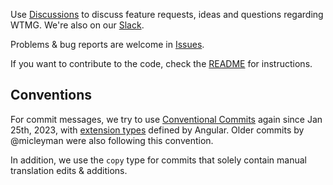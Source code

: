 Use [Discussions](https://github.com/WelcometoMyGarden/welcometomygarden/discussions) to discuss feature requests, ideas and questions regarding WTMG. We're also on our [Slack](https://join.slack.com/t/welcometomygarden/shared_invite/zt-f31i37dj-_zFgnfe40B6EexJuB2f_~w).

Problems & bug reports are welcome in [Issues](https://github.com/WelcometoMyGarden/welcometomygarden/issues).

If you want to contribute to the code, check the [README](https://github.com/WelcometoMyGarden/welcometomygarden) for instructions.

## Conventions

For commit messages, we try to use [Conventional Commits](https://www.conventionalcommits.org/en/v1.0.0/#specification) again since Jan 25th, 2023, with [extension types](https://github.com/angular/angular/blob/22b96b9/CONTRIBUTING.md#type) defined by Angular. Older commits by @micleyman were also following this convention.

In addition, we use the `copy` type for commits that solely contain manual translation edits & additions.
